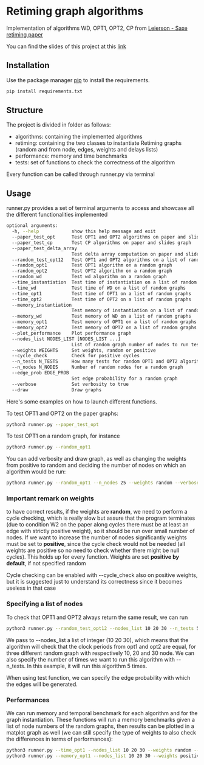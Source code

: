 # Retiming graph algorithms

Implementation of algorithms WD, OPT1, OPT2, CP from [Leierson - Saxe retiming paper](https://cseweb.ucsd.edu/classes/sp17/cse140-a/exam/LeisersonRetiming.pdf)

You can find the slides of this project at this [link](https://docs.google.com/presentation/d/18XoahbEkRsyzuv5lwZE8kydG6DEL4P2di1DwdYzL58g/edit?usp=sharing)
## Installation

Use the package manager [pip](https://pip.pypa.io/en/stable/) to install the requirements.

```bash
pip install requirements.txt
```
## Structure
The project is divided in folder as follows:
- algorithms: containing the implemented algorithms
- retiming: containing the two classes to instantiate Retiming graphs (random and from node, edges, weights and delays lists)
- performance: memory and time benchmarks
- tests: set of functions to check the correctness of the algorithm

Every function can be called through runner.py via terminal

## Usage

runner.py provides a set of terminal arguments to access and showcase all the different functionalities implemented 
```bash
optional arguments:
  -h, --help            show this help message and exit
  --paper_test_opt      Test OPT1 and OPT2 algorithms on paper and slides graph
  --paper_test_cp       Test CP algorithms on paper and slides graph
  --paper_test_delta_array
                        Test delta array computation on paper and slides graph
  --random_test_opt12   Test OPT1 and OPT2 algorithms on a list of random graphs
  --random_opt1         Test OPT1 algorithm on a random graph
  --random_opt2         Test OPT2 algorithm on a random graph
  --random_wd           Test wd algorithm on a random graph
  --time_instantiation  Test time of instantiation on a list of random graphs
  --time_wd             Test time of WD on a list of random graphs
  --time_opt1           Test time of OPT1 on a list of random graphs
  --time_opt2           Test time of OPT2 on a list of random graphs
  --memory_instantiation
                        Test memory of instantiation on a list of random graphs
  --memory_wd           Test memory of WD on a list of random graphs
  --memory_opt1         Test memory of OPT1 on a list of random graphs
  --memory_opt2         Test memory of OPT2 on a list of random graphs
  --plot_performance    Plot performance graph
  --nodes_list NODES_LIST [NODES_LIST ...]
                        List of random graph number of nodes to run tests
  --weights WEIGHTS     Set weights, random or positive
  --cycle_check         Check for positive cycles
  --n_tests N_TESTS     How many tests for random OPT1 and OPT2 algorithms testing
  --n_nodes N_NODES     Number of random nodes for a random graph
  --edge_prob EDGE_PROB
                        Set edge probability for a random graph
  --verbose             Set verbosity to true
  --draw                Draw graphs
```
Here's some examples on how to launch different functions.

To test OPT1 and OPT2 on the paper graphs:
```bash
python3 runner.py --paper_test_opt
```
To test OPT1 on a random graph, for instance
```bash
python3 runner.py --random_opt1
```
You can add verbosity and draw graph, as well as changing the weights from positive to random and deciding the number of nodes on which an algorithm would be run:
```bash
python3 runner.py --random_opt1 --n_nodes 25 --weights random --verbose --draw
```
### Important remark on weights
to have correct results, if the weights are **random**, we need to perform a cycle checking, which is really slow but assure that the program terminates (due to condition W2 on the paper along cycles there must be at least an edge with strictly positive weight), so it should be run over small number of nodes. If we want to increase the number of nodes significantly weights must be set to **positive**, since the cycle check would not be needed (all weights are positive so no need to check whether there might be null cycles). This holds up for every function. Weights are set **positive by default**, if not specified random

Cycle checking can be enabled with --cycle_check also on positive weights, but it is suggested just to understand its correctness since it becomes useless in that case

### Specifying a list of nodes

To check that OPT1 and OPT2 always return the same result, we can run 
```bash
python3 runner.py --random_test_opt12 --nodes_list 10 20 30 --n_tests 5 --edge_probability 0.5
```
We pass to --nodes_list a list of integer (10 20 30), which means that the algorithm will check that the clock periods from opt1 and opt2 are equal, for three different random graph with respectively 10, 20 and 30 node. We can also specify the number of times we want to run this algorithm with --n_tests. In this example, it will run this algorithm 5 times. 

When using test function, we can specify the edge probability with which the edges will be generated. 

### Performances

We can run memory and temporal benchmark for each algorithm and for the graph instantiation. These functions will run a memory benchmarks given a list of node numbers of the random graphs, then results can be plotted in a matplot graph as well (we can still specify the type of weights to also check the differences in terms of performances):
```bash
python3 runner.py --time_opt1 --nodes_list 10 20 30 --weights random --plot_performance
python3 runner.py --memory_opt1 --nodes_list 10 20 30 --weights positive --plot_performance
```
 
